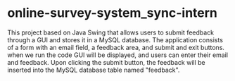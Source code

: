 # online-survey-system_sync-intern
This project based on  Java Swing  that allows users to submit feedback through a GUI and stores it in a MySQL database. The application consists of a form with an email field, a feedback area, and submit and exit buttons.
when we run the code GUI will be displayed, and users can enter their email and feedback. Upon clicking the submit button, the feedback will be inserted into the MySQL database table named "feedback".
